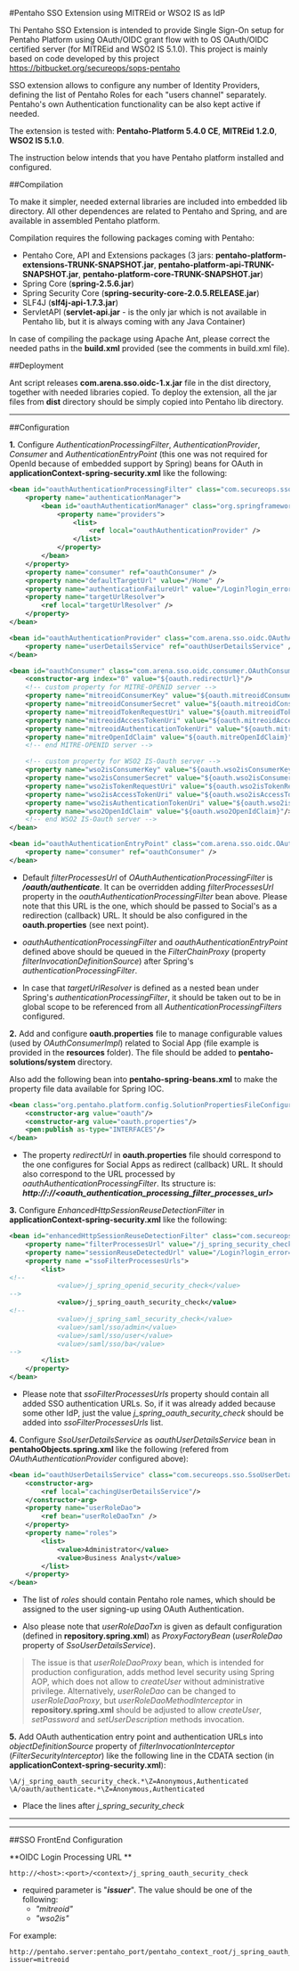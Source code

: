 #Pentaho SSO Extension using MITREid or WSO2 IS as IdP

Thi Pentaho SSO Extension is intended to provide Single Sign-On setup for Pentaho Platform using OAuth/OIDC grant flow with to OS OAuth/OIDC certified server (for MITREid and WSO2 IS 5.1.0).  This project is mainly based on code developed by this project
https://bitbucket.org/secureops/sops-pentaho

SSO extension allows to configure any number of Identity Providers, defining the list of Pentaho Roles for each "users channel" separately. Pentaho's own Authentication functionality can be also kept active if needed.

The extension is tested with: **Pentaho-Platform 5.4.0 CE**, **MITREid 1.2.0**, **WSO2 IS 5.1.0**. 

The instruction below intends that you have Pentaho platform installed and configured.


##Compilation

To make it simpler, needed external libraries are included into embedded lib directory. All other dependences are related to Pentaho and Spring, and are available in assembled Pentaho platform. 

Compilation requires the following packages coming with Pentaho: 

-   Pentaho Core, API and Extensions packages (3 jars: **pentaho-platform-extensions-TRUNK-SNAPSHOT.jar**, **pentaho-platform-api-TRUNK-SNAPSHOT.jar**, **pentaho-platform-core-TRUNK-SNAPSHOT.jar**)
-   Spring Core (**spring-2.5.6.jar**)
-   Spring Security Core (**spring-security-core-2.0.5.RELEASE.jar**)
-   SLF4J (**slf4j-api-1.7.3.jar**)
-   ServletAPI (**servlet-api.jar** - is the only jar which is not available in Pentaho lib, but it is always coming with any Java Container)

In case of compiling the package using Apache Ant, please correct the needed paths in the **build.xml** provided (see the comments in build.xml file). 


##Deployment

Ant script releases **com.arena.sso.oidc-1.x.jar** file in the dist directory, together with needed libraries copied. To deploy the extension, all the jar files from **dist** directory should be simply copied into Pentaho lib directory. 


***
##Configuration

**1.** Configure *AuthenticationProcessingFilter*, *AuthenticationProvider*, *Consumer* and *AuthenticationEntryPoint* (this one was not required for OpenId because of embedded support by Spring) beans for OAuth in **applicationContext-spring-security.xml** like the following:
```xml
<bean id="oauthAuthenticationProcessingFilter" class="com.secureops.sso.oauth.OAuthAuthenticationProcessingFilter">
	<property name="authenticationManager">
		<bean id="oauthAuthenticationManager" class="org.springframework.security.providers.ProviderManager">
			<property name="providers">
				<list>
					<ref local="oauthAuthenticationProvider" />
				</list>
			</property>
		</bean>
	</property>
	<property name="consumer" ref="oauthConsumer" />
	<property name="defaultTargetUrl" value="/Home" />
	<property name="authenticationFailureUrl" value="/Login?login_error=1" />
	<property name="targetUrlResolver">
		<ref local="targetUrlResolver" />	  
	</property>			
</bean>
```

```xml	
<bean id="oauthAuthenticationProvider" class="com.arena.sso.oidc.OAuthAuthenticationProvider">
	<property name="userDetailsService" ref="oauthUserDetailsService" />
</bean>	
```

```xml	
<bean id="oauthConsumer" class="com.arena.sso.oidc.consumer.OAuthConsumerImpl">
	<constructor-arg index="0" value="${oauth.redirectUrl}"/>
	<!-- custom property for MITRE-OPENID server -->
	<property name="mitreoidConsumerKey" value="${oauth.mitreoidConsumerKey}"/>
	<property name="mitreoidConsumerSecret" value="${oauth.mitreoidConsumerSecret}"/>
	<property name="mitreoidTokenRequestUri" value="${oauth.mitreoidTokenRequestUri}"/>
	<property name="mitreoidAccessTokenUri" value="${oauth.mitreoidAccessTokenUri}"/>
	<property name="mitreoidAuthenticationTokenUri" value="${oauth.mitreoidAuthenticationTokenUri}"/>
	<property name="mitreOpenIdClaim" value="${oauth.mitreOpenIdClaim}"/>
	<!-- end MITRE-OPENID server -->

	<!-- custom property for WSO2 IS-Oauth server -->
	<property name="wso2isConsumerKey" value="${oauth.wso2isConsumerKey}"/>
	<property name="wso2isConsumerSecret" value="${oauth.wso2isConsumerSecret}"/>
	<property name="wso2isTokenRequestUri" value="${oauth.wso2isTokenRequestUri}"/>
	<property name="wso2isAccessTokenUri" value="${oauth.wso2isAccessTokenUri}"/>
	<property name="wso2isAuthenticationTokenUri" value="${oauth.wso2isAuthenticationTokenUri}"/>
	<property name="wso2OpenIdClaim" value="${oauth.wso2OpenIdClaim}"/>
	<!-- end WSO2 IS-Oauth server -->		
</bean>
```

```xml
<bean id="oauthAuthenticationEntryPoint" class="com.arena.sso.oidc.OAuthAuthenticationEntryPoint">
	<property name="consumer" ref="oauthConsumer" />
</bean>
```

- Default *filterProcessesUrl* of *OAuthAuthenticationProcessingFilter* is ***/oauth/authenticate***. It can be overridden adding *filterProcessesUrl* property in the *oauthAuthenticationProcessingFilter* bean above. Please note that this URL is the one, which should be passed to Social's as a redirection (callback) URL. It should be also configured in the **oauth.properties** (see next point).


- *oauthAuthenticationProcessingFilter* and *oauthAuthenticationEntryPoint* defined above should be queued in the *FilterChainProxy* (property *filterInvocationDefinitionSource*) after Spring's *authenticationProcessingFilter*.


- In case that *targetUrlResolver* is defined as a nested bean under Spring's *authenticationProcessingFilter*, it should be taken out to be in global scope to be referenced from all *AuthenticationProcessingFilters* configured.
	
	

**2.** Add and configure **oauth.properties** file to manage configurable values (used by *OAuthConsumerImpl*) related to Social App (file example is provided in the **resources** folder). The file should be added to **pentaho-solutions/system** directory. 

Also add the following bean into **pentaho-spring-beans.xml** to make the property file data available for Spring IOC.

```xml
<bean class="org.pentaho.platform.config.SolutionPropertiesFileConfiguration">
	<constructor-arg value="oauth"/>
	<constructor-arg value="oauth.properties"/>
	<pen:publish as-type="INTERFACES"/>
</bean>
```

- The property *redirectUrl* in **oauth.properties** file should correspond to the one configures for Social Apps as redirect (callback) URL. It should also correspond to the URL processed by *oauthAuthenticationProcessingFilter*. Its structure is:
    ***http://<host>:<port>/<context>/<oauth\_authentication\_processing\_filter\_processes\_url>***



**3.** Configure *EnhancedHttpSessionReuseDetectionFilter* in **applicationContext-spring-security.xml** like the following:

```xml
<bean id="enhancedHttpSessionReuseDetectionFilter" class="com.secureops.sso.EnhancedHttpSessionReuseDetectionFilter">
	<property name="filterProcessesUrl" value="/j_spring_security_check" />
	<property name="sessionReuseDetectedUrl" value="/Login?login_error=2" />
	<property name ="ssoFilterProcessesUrls">
		<list>
<!-- 
			<value>/j_spring_openid_security_check</value>
-->
			<value>/j_spring_oauth_security_check</value>
<!-- 
			<value>/j_spring_saml_security_check</value>
			<value>/saml/sso/admin</value>
			<value>/saml/sso/user</value>
			<value>/saml/sso/ba</value> 
-->
		</list>
	</property>
</bean>
```

- Please note that *ssoFilterProcessesUrls* property should contain all added SSO authentication URLs. So, if it was already added because some other IdP, just the value *j\_spring\_oauth\_security\_check* should be added into *ssoFilterProcessesUrls* list. 


**4.** Configure *SsoUserDetailsService* as *oauthUserDetailsService* bean in **pentahoObjects.spring.xml** like the following (refered from *OAuthAuthenticationProvider* configured above):

```xml
<bean id="oauthUserDetailsService" class="com.secureops.sso.SsoUserDetailsService">
	<constructor-arg>
		<ref local="cachingUserDetailsService"/>	  
	</constructor-arg>
	<property name="userRoleDao">
		<ref bean="userRoleDaoTxn" />
	</property>
	<property name="roles">
		<list>
			<value>Administrator</value>
			<value>Business Analyst</value>
		</list>	  
	</property>	
</bean>
```

- The list of *roles* should contain Pentaho role names, which should be assigned to the user signing-up using OAuth Authentication.

- Also please note that *userRoleDaoTxn* is given as default configuration (defined in **repository.spring.xml**) as *ProxyFactoryBean* (*userRoleDao* property of *SsoUserDetailsService*). 

> The issue is that *userRoleDaoProxy* bean, which is intended for production configuration, adds method level security using Spring AOP, which does not allow to *createUser* without administrative privilege. Alternatively, *userRoleDao* can be changed to *userRoleDaoProxy*, but *userRoleDaoMethodInterceptor* in **repository.spring.xml** should be adjusted to allow *createUser*, *setPassword* and *setUserDescription* methods invocation. 



**5.** Add OAuth authentication entry point and authentication URLs into *objectDefinitionSource* property of *filterInvocationInterceptor* (*FilterSecurityInterceptor*) like the following line in the CDATA section (in **applicationContext-spring-security.xml**):

```
\A/j_spring_oauth_security_check.*\Z=Anonymous,Authenticated
\A/oauth/authenticate.*\Z=Anonymous,Authenticated
```

- Place the lines after *j\_spring\_security\_check*


***


***

##SSO FrontEnd Configuration

**OIDC Login Processing URL **

```
http://<host>:<port>/<context>/j_spring_oauth_security_check
``` 

- required parameter is "***issuer***". The value should be one of the following:
	- *"mitreoid"*
	- *"wso2is"*

For example:
```
http://pentaho.server:pentaho_port/pentaho_context_root/j_spring_oauth_security_check?issuer=mitreoid
```
